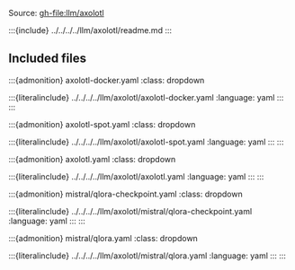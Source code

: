 Source: <gh-file:llm/axolotl>

:::{include} ../../../../llm/axolotl/readme.md
:::

## Included files

:::{admonition} axolotl-docker.yaml
:class: dropdown

:::{literalinclude} ../../../../llm/axolotl/axolotl-docker.yaml
:language: yaml
:::
:::

:::{admonition} axolotl-spot.yaml
:class: dropdown

:::{literalinclude} ../../../../llm/axolotl/axolotl-spot.yaml
:language: yaml
:::
:::

:::{admonition} axolotl.yaml
:class: dropdown

:::{literalinclude} ../../../../llm/axolotl/axolotl.yaml
:language: yaml
:::
:::

:::{admonition} mistral/qlora-checkpoint.yaml
:class: dropdown

:::{literalinclude} ../../../../llm/axolotl/mistral/qlora-checkpoint.yaml
:language: yaml
:::
:::

:::{admonition} mistral/qlora.yaml
:class: dropdown

:::{literalinclude} ../../../../llm/axolotl/mistral/qlora.yaml
:language: yaml
:::
:::

